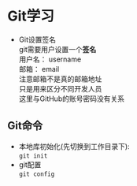 

# Git学习
* Git设置签名  
    git需要用户设置一个**签名**  
    用户名： username  
    邮箱： email  
    注意邮箱不是真的邮箱地址  
    只是用来区分不同开发人员  
    这里与GitHub的账号密码没有关系
## Git命令
* 本地库初始化(先切换到工作目录下):   
`git init `  
* git配置  
`git config`